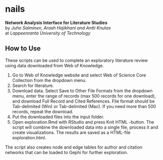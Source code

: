 nails
=====

**Network Analysis Interface for Literature Studies**  
by _Juho Salminen, Arash Hajikhani and Antti Knutas_  
at _Lappeenranta University of Technology_


How to Use
----

These scripts can be used to complete an exploratory literature review
using data downloaded from Web of Knowledge.

1. Go to Web of Knowledge website and select Web of Science Core Collection 
from the dropdown menu. 
2. Search for literature.
3. Download data. Select Save to Other File Formats from the dropdown menu, 
enter the range of records (max 500 records for one download), and download 
Full Record and Cited References. File format should be Tab-delimited (Win) or
Tab-delimited (Mac). If you need more than 500 records, repeat the download.
4. Put the downloaded files into the input folder.
5. Open exploration.Rmd with RStudio and press Knit HTML -button. 
The script will combine the downloaded data into a single file, process it and
create visualizations. The results are saved as a HTML-file exploration.html.


The script also creates node and edge tables for author and citation 
networks that can be loaded to Gephi for further exploration.  


